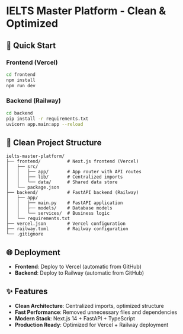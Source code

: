 # IELTS Master Platform - Clean & Optimized

## 🚀 Quick Start

### Frontend (Vercel)
```bash
cd frontend
npm install
npm run dev
```

### Backend (Railway)
```bash
cd backend
pip install -r requirements.txt
uvicorn app.main:app --reload
```

## 📁 Clean Project Structure

```
ielts-master-platform/
├── frontend/          # Next.js frontend (Vercel)
│   ├── src/
│   │   ├── app/       # App router with API routes
│   │   ├── lib/       # Centralized imports
│   │   └── data/      # Shared data store
│   └── package.json
├── backend/           # FastAPI backend (Railway)
│   ├── app/
│   │   ├── main.py    # FastAPI application
│   │   ├── models/    # Database models
│   │   └── services/  # Business logic
│   └── requirements.txt
├── vercel.json        # Vercel configuration
├── railway.toml       # Railway configuration
└── .gitignore
```

## 🌐 Deployment

- **Frontend**: Deploy to Vercel (automatic from GitHub)
- **Backend**: Deploy to Railway (automatic from GitHub)

## ✨ Features

- **Clean Architecture**: Centralized imports, optimized structure
- **Fast Performance**: Removed unnecessary files and dependencies
- **Modern Stack**: Next.js 14 + FastAPI + TypeScript
- **Production Ready**: Optimized for Vercel + Railway deployment


